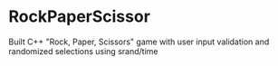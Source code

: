 # RockPaperScissor
Built C++ "Rock, Paper, Scissors" game with user input validation and randomized selections using srand/time
